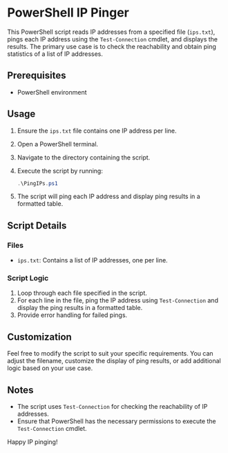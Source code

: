 # PowerShell IP Pinger

This PowerShell script reads IP addresses from a specified file (`ips.txt`), pings each IP address using the `Test-Connection` cmdlet, and displays the results. The primary use case is to check the reachability and obtain ping statistics of a list of IP addresses.

## Prerequisites

- PowerShell environment

## Usage

1. Ensure the `ips.txt` file contains one IP address per line.
2. Open a PowerShell terminal.
3. Navigate to the directory containing the script.
4. Execute the script by running:

    ```powershell
    .\PingIPs.ps1
    ```

5. The script will ping each IP address and display ping results in a formatted table.

## Script Details

### Files

- `ips.txt`: Contains a list of IP addresses, one per line.

### Script Logic

1. Loop through each file specified in the script.
2. For each line in the file, ping the IP address using `Test-Connection` and display the ping results in a formatted table.
3. Provide error handling for failed pings.

## Customization

Feel free to modify the script to suit your specific requirements. You can adjust the filename, customize the display of ping results, or add additional logic based on your use case.

## Notes

- The script uses `Test-Connection` for checking the reachability of IP addresses.
- Ensure that PowerShell has the necessary permissions to execute the `Test-Connection` cmdlet.

Happy IP pinging!
